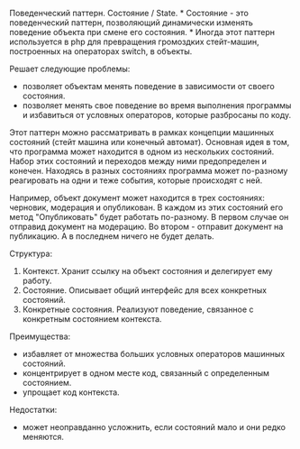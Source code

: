 Поведенческий паттерн.
Состояние / State.
 *
Состояние - это поведенческий паттерн, позволяющий динамически изменять
поведение объекта при смене его состояния.
 *
Иногда этот паттерн используется в php для превращения громоздких стейт-машин,
построенных на операторах switch, в объекты.

Решает следующие проблемы:
+ позволяет объектам менять поведение в зависимости от своего состояния.
+ позволяет менять свое поведение во время выполнения программы и
избавиться от условных операторов, которые разбросаны по коду.

Этот паттерн можно рассматривать в рамках концепции машинных состояний
(стейт машина или конечный автомат). Основная идея в том, что программа
может находится в одном из нескольких состояний. Набор этих состояний
и переходов между ними предопределен и конечен. Находясь в разных состояниях
программа может по-разному реагировать на одни и теже события, которые
происходят с ней.

Например, объект документ может находится в трех состояниях: черновик,
модерация и опубликован. В каждом из этих состояний его метод "Опубликовать"
будет работать по-разному. В первом случае он отправид документ на модерацию.
Во втором - отправит документ на публикацию. А в последнем ничего не будет
делать.

Структура:
1. Контекст.
Хранит ссылку на объект состояния и делегирует ему работу.
2. Состояние.
Описывает общий интерфейс для всех конкретных состояний.
3. Конкретные состояния.
Реализуют поведение, связанное с конкретным состоянием контекста.

Преимущества:
+ избавляет от множества больших условных операторов машинных состояний.
+ концентрирует в одном месте код, связанный с определенным состоянием.
+ упрощает код контекста.

Недостатки:
- может неоправданно усложнить, если состояний мало и они редко меняются.